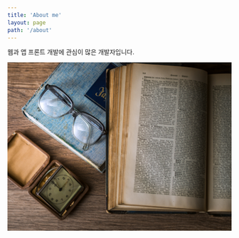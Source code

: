 ```yaml
---
title: 'About me'
layout: page
path: '/about'
---
```


웹과 앱 프론트 개발에 관심이 많은 개발자입니다.

![Donec eu libero sit amet quam egestas semper. Aenean ultricies mi vitae est. Mauris placerat eleifend leo. Quisque sit amet est et sapien ullamcorper pharetra. Vestibulum erat wisi, condimentum sed, commodo vitae, ornare sit amet, wisi.](./1.jpg)
